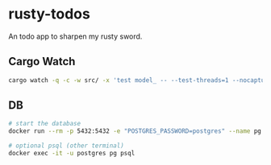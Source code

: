 # rusty-todos

An todo app to sharpen my rusty sword.

## Cargo Watch

```sh
cargo watch -q -c -w src/ -x 'test model_ -- --test-threads=1 --nocapture'
```

## DB

```sh
# start the database
docker run --rm -p 5432:5432 -e "POSTGRES_PASSWORD=postgres" --name pg postgres:14

# optional psql (other terminal)
docker exec -it -u postgres pg psql 
```
